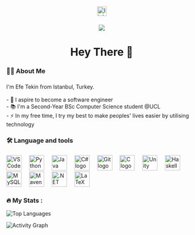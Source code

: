 <!--<div align="center">
  <img height="150" src="URL koyunca Foto cikicak "  />
</div>-->

###

<div align="center">
  <a href="www.linkedin.com/in/efe-tekin" target="_blank">
    <img src="https://img.shields.io/static/v1?message=LinkedIn&logo=linkedin&label=&color=0077B5&logoColor=white&labelColor=&style=for-the-badge" height="25" alt="linkedin logo"  />
  </a>
</div>

###

<div align="center">
  <img src="https://profile-counter.glitch.me/sefetekin23/count.svg?"  />
</div>

###

<h1 align="center">Hey There 👋</h1>

###

<h3 align="left">👩‍💻  About Me</h3>

###

<p align="left">I'm Efe Tekin from Istanbul, Turkey.<br><br>- 🔭 I aspire to become a software engineer<br>- 📚 I'm a Second-Year BSc Computer Science student @UCL <br>- ⚡ In my free time, I try my best to make peoples' lives easier by utilising technology</p>

###

<h3 align="left">🛠 Language and tools</h3>

###
<div align="left">
  <img src="https://img.shields.io/badge/VS_Code-007ACC?style=for-the-badge&logo=visual-studio-code&logoColor=white" height="40" alt="VS Code logo" />
  <img width="12" />
  <img src="https://img.shields.io/badge/Python-3776AB?style=for-the-badge&logo=python&logoColor=white" height="40" alt="Python logo" />
  <img width="12" />
  <img src="https://img.shields.io/badge/Java-007396?style=for-the-badge&logo=java&logoColor=white" height="40" alt="Java logo" />
  <img width="12" />
  <img src="https://img.shields.io/badge/C%23-239120?style=for-the-badge&logo=csharp&logoColor=white" height="40" alt="C# logo" />
  <img width="12" />
  <img src="https://img.shields.io/badge/Git-F05032?style=for-the-badge&logo=git&logoColor=white" height="40" alt="Git logo" />
  <img width="12" />
  <img src="https://img.shields.io/badge/C-A8B9CC?style=for-the-badge&logo=c&logoColor=white" height="40" alt="C logo" />
  <img width="12" />
  <img src="https://img.shields.io/badge/Unity-000000?style=for-the-badge&logo=unity&logoColor=white" height="40" alt="Unity logo" />
  <img width="12" />
  <img src="https://img.shields.io/badge/Haskell-5D4F85?style=for-the-badge&logo=haskell&logoColor=white" height="40" alt="Haskell logo" />
  <img width="12" />
  <img src="https://img.shields.io/badge/MySQL-00758F?style=for-the-badge&logo=mysql&logoColor=white" height="40" alt="MySQL logo" />
  <img width="12" />
  <img src="https://img.shields.io/badge/Maven-C71A36?style=for-the-badge&logo=apache-maven&logoColor=white" height="40" alt="Maven logo" />
  <img width="12" />
  <img src="https://img.shields.io/badge/.NET-512BD4?style=for-the-badge&logo=dotnet&logoColor=white" height="40" alt=".NET logo" />
  <img width="12" />
  <img src="https://img.shields.io/badge/LaTeX-008080?style=for-the-badge&logo=latex&logoColor=white" height="40" alt="LaTeX logo" />
</div>






###

<h3 align="left">🔥 My Stats :</h3>

![Top Languages](https://github-readme-stats.vercel.app/api/top-langs?username=sefetekin23&locale=en&card_width=500&langs_count=5&theme=dracula&hide_border=false&order=2)

![Activity Graph](https://github-readme-activity-graph.vercel.app/graph?username=sefetekin23&radius=16&theme=dracula&area=true&order=5)



###

